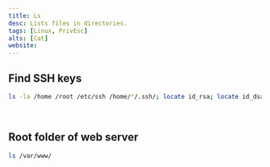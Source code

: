 ```yaml
---
title: Ls
desc: Lists files in directories.
tags: [Linux, PrivEsc]
alts: [Cat]
website:
---
```


## Find SSH keys

```sh
ls -la /home /root /etc/ssh /home/*/.ssh/; locate id_rsa; locate id_dsa; find / -name id_rsa 2> /dev/null; find / -name id_dsa 2> /dev/null; find / -name authorized_keys 2> /dev/null; cat /home/*/.ssh/id_rsa; cat /home/*/.ssh/id_dsa
```

<br />

## Root folder of web server

```sh
ls /var/www/
```
